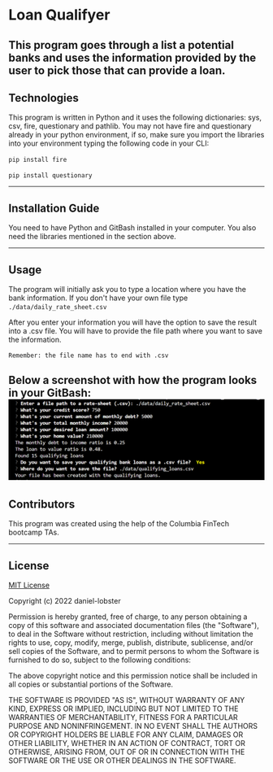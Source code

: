 # Loan Qualifyer

This program goes through a list a potential banks and uses the information provided by the user to pick those that can provide a loan. 
---

## Technologies

This program is written in Python and it uses the following dictionaries: sys, csv, fire, questionary and pathlib. You may not have fire and questionary already in your python environment, if so, make sure you import the libraries into your environment typing the following code in your CLI:


`pip install fire`

`pip install questionary`


---

## Installation Guide

You need to have Python and GitBash installed in your computer. You also need the libraries mentioned in the section above. 

---

## Usage

The program will initially ask you to type a location where you have the bank information. If you don't have your own file type `./data/daily_rate_sheet.csv`

After you enter your information you will have the option to save the result into a .csv file. You will have to provide the file path where you want to save the information.

```
Remember: the file name has to end with .csv
```
Below a screenshot with how the program looks in your GitBash:
![example](./images/example.PNG)
---

## Contributors

This program was created using the help of the Columbia FinTech bootcamp TAs.

---

## License


[MIT License](https://en.wikipedia.org/wiki/MIT_License)

Copyright (c) 2022 daniel-lobster

Permission is hereby granted, free of charge, to any person obtaining a copy
of this software and associated documentation files (the "Software"), to deal
in the Software without restriction, including without limitation the rights
to use, copy, modify, merge, publish, distribute, sublicense, and/or sell
copies of the Software, and to permit persons to whom the Software is
furnished to do so, subject to the following conditions:

The above copyright notice and this permission notice shall be included in all
copies or substantial portions of the Software.

THE SOFTWARE IS PROVIDED "AS IS", WITHOUT WARRANTY OF ANY KIND, EXPRESS OR
IMPLIED, INCLUDING BUT NOT LIMITED TO THE WARRANTIES OF MERCHANTABILITY,
FITNESS FOR A PARTICULAR PURPOSE AND NONINFRINGEMENT. IN NO EVENT SHALL THE
AUTHORS OR COPYRIGHT HOLDERS BE LIABLE FOR ANY CLAIM, DAMAGES OR OTHER
LIABILITY, WHETHER IN AN ACTION OF CONTRACT, TORT OR OTHERWISE, ARISING FROM,
OUT OF OR IN CONNECTION WITH THE SOFTWARE OR THE USE OR OTHER DEALINGS IN THE
SOFTWARE.


